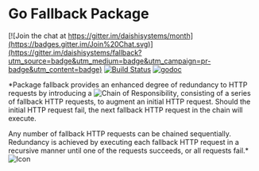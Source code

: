 # Go Fallback Package
[![Join the chat at https://gitter.im/daishisystems/month](https://badges.gitter.im/Join%20Chat.svg)](https://gitter.im/daishisystems/fallback?utm_source=badge&utm_medium=badge&utm_campaign=pr-badge&utm_content=badge)
[![Build Status](https://travis-ci.org/daishisystems/fallback.svg?branch=master)](https://travis-ci.org/daishisystems/fallback)
[![godoc](https://img.shields.io/badge/godoc-reference-blue.svg)](https://godoc.org/github.com/daishisystems/fallback)

*Package fallback provides an enhanced degree of redundancy to HTTP requests
by introducing a ![Chain of Responsibility](https://en.wikipedia.org/wiki/Chain-of-responsibility_pattern), consisting of a series of fallback
HTTP requests, to augment an initial HTTP request. Should the initial HTTP
request fail, the next fallback HTTP request in the chain will execute.

Any number of fallback HTTP requests can be chained sequentially. Redundancy
is achieved by executing each fallback HTTP request in a recursive manner
until one of the requests succeeds, or all requests fail.*
![Icon](https://dl.dropboxusercontent.com/u/26042707/Fallback_XS.jpg)